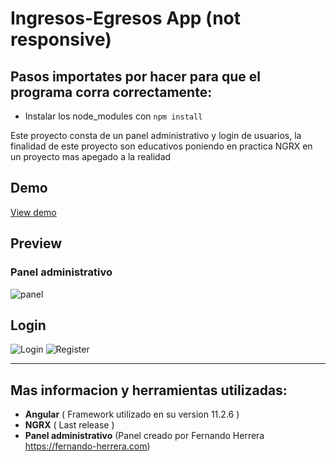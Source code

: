 # Ingresos-Egresos App (not responsive)
  ## Pasos importates por hacer para que el programa corra correctamente:
  - Instalar los node_modules con `npm install` 

Este proyecto consta de un panel administrativo y login de usuarios, la finalidad de este proyecto son educativos poniendo en practica NGRX en un proyecto mas apegado a la realidad

## Demo
[View demo](https://arizhernandez.github.io/ingreso-egreso-app/)

## Preview
  
  ### Panel administrativo
  ![panel](https://user-images.githubusercontent.com/37966712/113625757-f3e92a80-9626-11eb-92fe-5f6dbcb5cb80.png)

  ## Login
  ![Login](https://user-images.githubusercontent.com/37966712/113625907-2004ab80-9627-11eb-9c77-b2de7262df65.png)
  ![Register](https://user-images.githubusercontent.com/37966712/113625973-33177b80-9627-11eb-9c6e-ae8465c9578d.png)

-------

## Mas informacion y herramientas utilizadas:
 - **Angular** ( Framework utilizado en su version 11.2.6 )
 - **NGRX** ( Last release )
 - **Panel administrativo** (Panel creado por Fernando Herrera https://fernando-herrera.com)